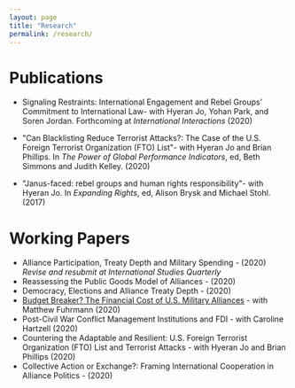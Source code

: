 ```yaml
---
layout: page
title: "Research"
permalink: /research/ 
---
```


# Publications

- Signaling Restraints: International Engagement and Rebel Groups’ Commitment to International Law- with Hyeran Jo, Yohan Park, and Soren Jordan. Forthcoming at *International Interactions* (2020)

- "Can Blacklisting Reduce Terrorist Attacks?: The Case of the U.S. Foreign Terrorist Organization (FTO) List"- with Hyeran Jo and Brian Phillips. In *The Power of Global Performance Indicators*, ed, Beth Simmons and Judith Kelley. (2020) 

- "Janus-faced: rebel groups and human rights responsibility"- with Hyeran Jo. In *Expanding Rights*, ed, Alison Brysk and Michael Stohl. (2017)


# Working Papers

- Alliance Participation, Treaty Depth and Military Spending - (2020) *Revise and resubmit at International Studies Quarterly* 
- Reassessing the Public Goods Model of Alliances - (2020)
- Democracy, Elections and Alliance Treaty Depth - (2020)
- [Budget Breaker? The Financial Cost of U.S. Military Alliances](https://papers.ssrn.com/sol3/papers.cfm?abstract_id=3694077) - with Matthew Fuhrmann (2020)
- Post-Civil War Conflict Management Institutions and FDI -  with Caroline Hartzell (2020)
- Countering the Adaptable and Resilient: U.S. Foreign Terrorist Organization (FTO) List and Terrorist Attacks - with Hyeran Jo and Brian Phillips (2020)
- Collective Action or Exchange?: Framing International Cooperation in Alliance Politics - (2020) 

